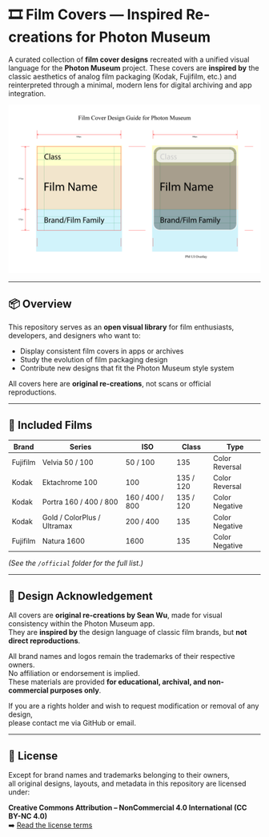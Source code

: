 # 🎞 Film Covers — Inspired Re-creations for Photon Museum

A curated collection of **film cover designs** recreated with a unified visual language for the **Photon Museum** project. These covers are **inspired by** the classic aesthetics of analog film packaging (Kodak, Fujifilm, etc.) and reinterpreted through a minimal, modern lens for digital archiving and app integration.

<p align="center">
  <img src="assets/film_cover_design_guide_for_pm.png" alt="Film Cover Design Guide">
</p>

---

## 📦 Overview

This repository serves as an **open visual library** for film enthusiasts, developers, and designers who want to:

- Display consistent film covers in apps or archives  
- Study the evolution of film packaging design  
- Contribute new designs that fit the Photon Museum style system  

All covers here are **original re-creations**, not scans or official reproductions.

---

## 🧩 Included Films

| Brand | Series | ISO | Class | Type
|--------|---------|-----|-----|-----
| Fujifilm | Velvia 50 / 100 | 50 / 100 | 135 | Color Reversal
| Kodak | Ektachrome 100 | 100 | 135 / 120 | Color Reversal
| Kodak | Portra 160 / 400 / 800 | 160 / 400 / 800 | 135 / 120 | Color Negative
| Kodak | Gold / ColorPlus / Ultramax | 200 / 400 | 135 | Color Negative
| Fujifilm | Natura 1600 | 1600 | 135 | Color Negative

*(See the `/official` folder for the full list.)*

---

## 🎨 Design Acknowledgement

All covers are **original re-creations by Sean Wu**, made for visual consistency within the Photon Museum app.  
They are **inspired by** the design language of classic film brands, but **not direct reproductions**.

All brand names and logos remain the trademarks of their respective owners.  
No affiliation or endorsement is implied.  
These materials are provided **for educational, archival, and non-commercial purposes only**.

If you are a rights holder and wish to request modification or removal of any design,  
please contact me via GitHub or email.

---

## 🪪 License

Except for brand names and trademarks belonging to their owners,  
all original designs, layouts, and metadata in this repository are licensed under:

**Creative Commons Attribution – NonCommercial 4.0 International (CC BY-NC 4.0)**  
➡️ [Read the license terms](https://creativecommons.org/licenses/by-nc/4.0/)

